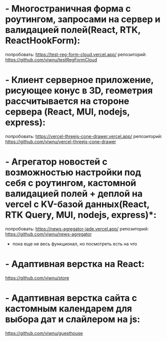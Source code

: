 # - Многостраничная форма с роутингом, запросами на сервер и валидацией полей(React, RTK, ReactHookForm):
попробовать: https://test-reg-form-cloud.vercel.app/
репозиторий: https://github.com/viwnu/testRegFormCloud

# - Клиент серверное приложение, рисующее конус в 3D, геометрия рассчитывается на стороне сервера (React, MUI, nodejs, express):
попробовать: https://vercel-threejs-cone-drawer.vercel.app/
репозиторий: https://github.com/viwnu/vercel-threejs-cone-drawer

# - Агрегатор новостей с возможностью настройки под себя с роутингом, кастомной валидацией полей + деплой на vercel с KV-базой данных(React, RTK Query, MUI, nodejs, express)*:
попробовать: https://news-agregator-jade.vercel.app/
репозиторий: https://github.com/viwnu/news-agregator
* пока еще не весь функционал, но посмотреть есть на что

# - Адаптивная верстка на React:
https://github.com/viwnu/store

# - Адаптивная верстка сайта с кастомным календарем для выбора дат и слайлером на js:
https://github.com/viwnu/guesthouse
